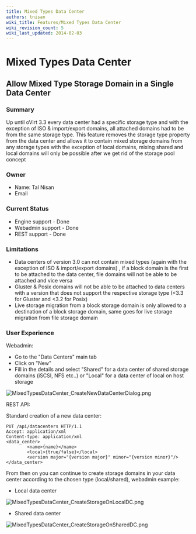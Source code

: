 ```yaml
---
title: Mixed Types Data Center
authors: tnisan
wiki_title: Features/Mixed Types Data Center
wiki_revision_count: 5
wiki_last_updated: 2014-02-03
---
```


# Mixed Types Data Center

## Allow Mixed Type Storage Domain in a Single Data Center

### Summary

Up until oVirt 3.3 every data center had a specific storage type and with the exception of ISO & import/export domains, all attached domains had to be from the same storage type. This feature removes the storage type property from the data center and allows it to contain mixed storage domains from any storage types with the exception of local domains, mixing shared and local domains will only be possible after we get rid of the storage pool concept

### Owner

*   Name: Tal Nisan
*   Email <tnisan at redhat.com>

### Current Status

*   Engine support - Done
*   Webadmin support - Done
*   REST support - Done

### Limitations

*   Data centers of version 3.0 can not contain mixed types (again with the exception of ISO & import/export domains) , if a block domain is the first to be attached to the data center, file domains will not be able to be attached and vice versa
*   Gluster & Posix domains will not be able to be attached to data centers with a version that does not support the respective storage type (<3.3 for Gluster and <3.2 for Posix)
*   Live storage migration from a block storage domain is only allowed to a destination of a block storage domain, same goes for live storage migration from file storage domain

### User Experience

Webadmin:

*   Go to the "Data Centers" main tab
*   Click on "New"
*   Fill in the details and select "Shared" for a data center of shared storage domains (iSCSI, NFS etc..) or "Local" for a data center of local on host storage

![](MixedTypesDataCenter_CreateNewDataCenterDialog.png "MixedTypesDataCenter_CreateNewDataCenterDialog.png")

REST API:

Standard creation of a new data center:

    PUT /api/datacenters HTTP/1.1
    Accept: application/xml
    Content-type: application/xml
    <data_center>
            <name>{name}</name>
            <local>{true/false}</local>
            <version major="{version major}" minor="{version minor}"/>
    </data_center>

From then on you can continue to create storage domains in your data center according to the chosen type (local/shared), webadmin example:

*   Local data center

![](MixedTypesDataCenter_CreateStorageOnLocalDC.png "MixedTypesDataCenter_CreateStorageOnLocalDC.png")

*   Shared data center

![](MixedTypesDataCenter_CreateStorageOnSharedDC.png "MixedTypesDataCenter_CreateStorageOnSharedDC.png")
